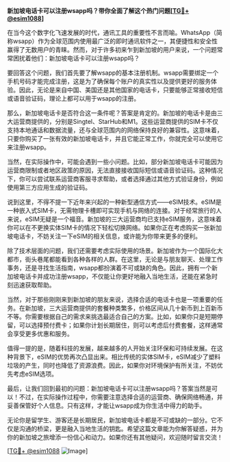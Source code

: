 **新加坡电话卡可以注册wsapp吗？带你全面了解这个热门问题[[TG💪+ @esim1088](https://t.me/s/esim1088)]**

在当今这个数字化飞速发展的时代，通讯工具的重要性不言而喻。WhatsApp（简称wsapp）作为全球范围内使用最广泛的即时通讯软件之一，其便捷性和安全性赢得了无数用户的青睐。然而，对于许多初来乍到新加坡的用户来说，一个问题常常困扰着他们：新加坡电话卡可以注册wsapp吗？

要回答这个问题，我们首先要了解wsapp的基本注册机制。wsapp需要绑定一个手机号码才能完成注册，这是为了确保每个账户的真实性以及提供更好的服务体验。因此，无论是来自中国、美国还是其他国家的电话卡，只要能够正常接收短信或语音验证码，理论上都可以用于wsapp的注册。

那么，新加坡电话卡是否符合这一条件呢？答案是肯定的。新加坡的电话卡是由三大运营商提供的，分别是Singtel、StarHub和M1。这些运营商提供的SIM卡不仅支持本地通话和数据流量，还与全球范围内的网络保持良好的兼容性。这意味着，只要你购买了一张有效的新加坡电话卡，并且它能正常工作，你就完全可以使用它来注册wsapp。

当然，在实际操作中，可能会遇到一些小问题。比如，部分新加坡电话卡可能因为运营商限制或者地区政策的原因，无法直接接收国际短信或语音验证码。这种情况下，你可以尝试联系运营商客服寻求帮助，或者选择通过其他方式验证身份，例如使用第三方应用生成的验证码。

说到这里，不得不提一下近年来兴起的一种新型通信方式——eSIM技术。eSIM是一种嵌入式SIM卡，无需物理卡槽即可实现手机与网络的连接。对于经常旅行的人来说，eSIM无疑是一个福音。新加坡的三大运营商均已支持eSIM服务，这意味着你可以在不更换实体SIM卡的情况下轻松切换网络。如果你正在考虑购买一张新加坡电话卡，不妨关注一下eSIM的相关信息，或许能为你带来更多的便利。

除了技术层面的问题，我们还需要考虑实际使用的场景。新加坡作为一个国际化大都市，街头巷尾都能看到各种各样的人群。在这里，无论是与朋友聊天、处理工作事务，还是寻找生活指南，wsapp都扮演着不可或缺的角色。因此，拥有一个新加坡电话卡并成功注册wsapp，不仅能让你更好地融入当地生活，还能在紧急时刻迅速获取帮助。

当然，对于那些刚刚来到新加坡的朋友来说，选择合适的电话卡也是一项重要的任务。在新加坡，三大运营商提供的套餐种类繁多，价格区间从几十新币到上百新币不等。你需要根据自己的需求来挑选最适合自己的方案。比如，如果你只是短期停留，可以选择预付费卡；如果你计划长期居住，则可以考虑后付费套餐，这样通常会享受更多优惠和服务。

值得一提的是，随着科技的发展，越来越多的人开始关注环保和可持续发展。在这种背景下，eSIM的优势再次凸显出来。相比传统的实体SIM卡，eSIM减少了塑料垃圾的产生，同时也降低了资源浪费。因此，如果你对环境保护有所关注，不妨优先考虑eSIM选项。

最后，让我们回到最初的问题：新加坡电话卡可以注册wsapp吗？答案当然是可以！不过，在实际操作过程中，你需要注意选择合适的运营商、确保网络畅通，并妥善保管好个人信息。只有这样，才能让wsapp成为你生活中得力的助手。

无论你是留学生、游客还是长期居民，新加坡电话卡都是不可或缺的一部分。它不仅是沟通的桥梁，更是融入当地生活的钥匙。希望这篇文章能为你解答疑惑，并为你的新加坡之旅增添一份信心和动力。如果你还有其他疑问，欢迎随时留言交流！

[[TG💪+ @esim1088](https://t.me/s/esim1088) ![Image](https://i.postimg.cc/4NQfJmqS/Snipaste-2025-05-13-00-14-12.png)]
